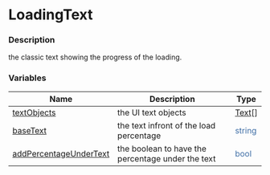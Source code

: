 # LoadingText

### Description

the classic text showing the progress of the loading.

### Variables

Name | Description | Type
---- | ----------- | ----
[textObjects](APIs\LoadingScreenComponents\Classes\LoadingText.md) | the UI text objects | [Text]()[]
[baseText](APIs\LoadingScreenComponents\Classes\LoadingText.md) | the text infront of the load percentage | <font color=#4170a7>string</font>
[addPercentageUnderText](APIs\LoadingScreenComponents\Classes\LoadingText.md) | the boolean to have the percentage under the text | <font color=#4170a7>bool</font>